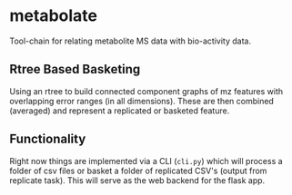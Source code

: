 # metabolate

Tool-chain for relating metabolite MS data with bio-activity data. 

## Rtree Based Basketing

Using an rtree to build connected component graphs of mz features with overlapping error ranges (in all dimensions). These are then combined (averaged) and represent a replicated or basketed feature.

## Functionality

Right now things are implemented via a CLI (`cli.py`) which will process a folder of csv files or basket a folder of replicated CSV's (output from replicate task). This will serve as the web backend for the flask app. 
